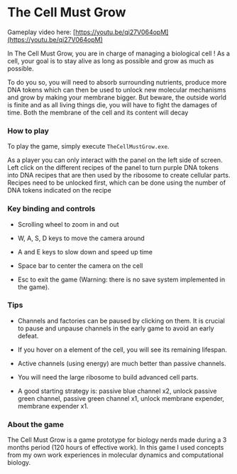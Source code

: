 
# The Cell Must Grow

Gameplay video here: [https://youtu.be/qi27V064opM](https://youtu.be/qi27V064opM)

In The Cell Must Grow, you are in charge of managing a biological cell ! As a cell, your goal is to stay alive as long as possible and grow as much as possible.

To do you so, you will need to absorb surrounding nutrients, produce more DNA tokens which can then be used to unlock new molecular mechanisms and grow by making your membrane bigger. But beware, the outside world is finite and as all living things die, you will have to fight the damages of time. Both the membrane of the cell and its content will decay

### How to play

To play the game, simply execute `TheCellMustGrow.exe`.

As a player you can only interact with the panel on the left side of screen. Left click on the different recipes of the panel to turn purple DNA tokens into DNA recipes that are then used by the ribosome to create cellular parts. Recipes need to be unlocked first, which can be done using the number of DNA tokens indicated on the recipe

### Key binding and controls

- Scrolling wheel to zoom in and out

- W, A, S, D keys to move the camera around

- A and E keys to slow down and speed up time

- Space bar to center the camera on the cell

- Esc to exit the game (Warning: there is no save system implemented in the game).

### Tips

- Channels and factories can be paused by clicking on them. It is crucial to pause and unpause channels in the early game to avoid an early defeat.

- If you hover on a element of the cell, you will see its remaining lifespan.

- Active channels (using energy) are much better than passive channels.

- You will need the large ribosome to build advanced cell parts.

- A good starting strategy is: passive blue channel x2, unlock passive green channel, passive green channel x1, unlock membrane expender, membrane expender x1.

### About the game

The Cell Must Grow is a game prototype for biology nerds made during a 3 months period (120 hours of effective work). In this game I used concepts from my own work experiences in molecular dynamics and computational biology. 
